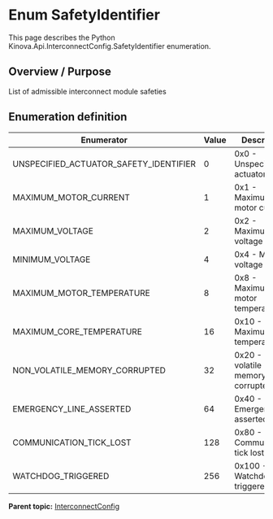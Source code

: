 # Enum SafetyIdentifier

This page describes the Python Kinova.Api.InterconnectConfig.SafetyIdentifier enumeration.

## Overview / Purpose

List of admissible interconnect module safeties

## Enumeration definition

|Enumerator|Value|Description|
|----------|-----|-----------|
|UNSPECIFIED\_ACTUATOR\_SAFETY\_IDENTIFIER|0|0x0 - Unspecified actuator safety|
|MAXIMUM\_MOTOR\_CURRENT|1|0x1 - Maximum motor current|
|MAXIMUM\_VOLTAGE|2|0x2 - Maximum voltage|
|MINIMUM\_VOLTAGE|4|0x4 - Minimum voltage|
|MAXIMUM\_MOTOR\_TEMPERATURE|8|0x8 - Maximum motor temperature|
|MAXIMUM\_CORE\_TEMPERATURE|16|0x10 - Maximum core temperature|
|NON\_VOLATILE\_MEMORY\_CORRUPTED|32|0x20 - Non-volatile memory corrupted|
|EMERGENCY\_LINE\_ASSERTED|64|0x40 - Emergency line asserted|
|COMMUNICATION\_TICK\_LOST|128|0x80 - Communication tick lost|
|WATCHDOG\_TRIGGERED|256|0x100 - Watchdog triggered|

**Parent topic:** [InterconnectConfig](../references/summary_InterconnectConfig.md)

